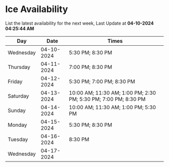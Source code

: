 # Ice Availability

List the latest availability for the next week, Last Update at **04-10-2024 04:25:44 AM**

| Day         | Date        | Times       |
| ----------- | ----------- | ----------- |
|Wednesday|04-10-2024|5:30 PM; 8:30 PM|
|Thursday|04-11-2024|7:00 PM; 8:30 PM|
|Friday|04-12-2024|5:30 PM; 7:00 PM; 8:30 PM|
|Saturday|04-13-2024|10:00 AM; 11:30 AM; 1:00 PM; 2:30 PM; 5:30 PM; 7:00 PM; 8:30 PM|
|Sunday|04-14-2024|10:00 AM; 11:30 AM; 1:00 PM; 5:30 PM|
|Monday|04-15-2024|5:30 PM; 8:30 PM|
|Tuesday|04-16-2024|8:30 PM|
|Wednesday|04-17-2024||
